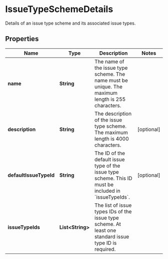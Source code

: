 

# IssueTypeSchemeDetails

Details of an issue type scheme and its associated issue types.

## Properties

Name | Type | Description | Notes
------------ | ------------- | ------------- | -------------
**name** | **String** | The name of the issue type scheme. The name must be unique. The maximum length is 255 characters. | 
**description** | **String** | The description of the issue type scheme. The maximum length is 4000 characters. |  [optional]
**defaultIssueTypeId** | **String** | The ID of the default issue type of the issue type scheme. This ID must be included in &#x60;issueTypeIds&#x60;. |  [optional]
**issueTypeIds** | **List&lt;String&gt;** | The list of issue types IDs of the issue type scheme. At least one standard issue type ID is required. | 



